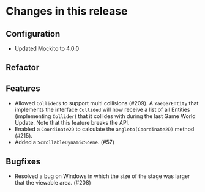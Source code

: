 # Changes in this release

## Configuration

* Updated Mockito to 4.0.0

## Refactor

## Features

* Allowed `Collideds` to support multi collisions (#209). A `YaegerEntity`
  that implements the interface `Collided` will now receive a list of all
  Entities (implementing `Collider`) that it collides with during the last Game
  World Update. Note that this feature breaks the API.
* Enabled a  `Coordinate2D` to calculate the `angleto(Coordinate2D)` method
  (#215).
* Added a `ScrollableDynamicScene`. (#57)

## Bugfixes

* Resolved a bug on Windows in which the size of the stage was larger that the
  viewable area. (#208)
